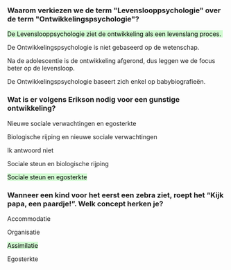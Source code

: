### Waarom verkiezen we de term "Levenslooppsychologie" over de term "Ontwikkelingspsychologie"?

<mark style="background: #BBFABBA6;">De Levenslooppsychologie ziet de ontwikkeling als een levenslang proces. 
</mark>

De Ontwikkelingspsychologie is niet gebaseerd op de wetenschap.

Na de adolescentie is de ontwikkeling afgerond, dus leggen we de focus beter op de levensloop.


De Ontwikkelingspsychologie baseert zich enkel op babybiografieën. 

### Wat is er volgens Erikson nodig voor een gunstige ontwikkeling?
Nieuwe sociale verwachtingen en egosterkte

Biologische rijping en nieuwe sociale verwachtingen

Ik antwoord niet

Sociale steun en biologische rijping

<mark style="background: #BBFABBA6;">Sociale steun en egosterkte</mark>

### Wanneer een kind voor het eerst een zebra ziet, roept het “Kijk papa, een paardje!”. Welk concept herken je?

Accommodatie

Organisatie

<mark style="background: #BBFABBA6;">Assimilatie
</mark>

Egosterkte